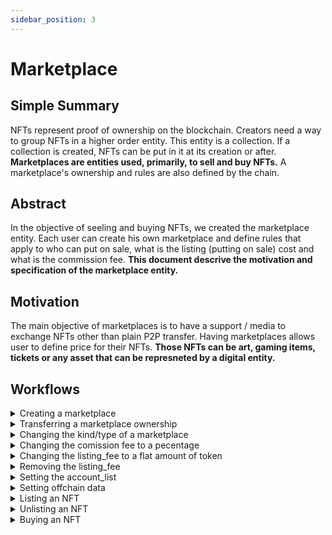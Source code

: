 ```yaml
---
sidebar_position: 3
---
```


# Marketplace 

## Simple Summary

NFTs represent proof of ownership on the blockchain. Creators need a way to group NFTs in a higher order entity. This entity is a collection. If a collection is created, NFTs can be put in it at its creation or after.
**Marketplaces are entities used, primarily, to sell and buy NFTs.** A marketplace's ownership and rules are also defined by the chain.
## Abstract

In the objective of seeling and buying NFTs, we created the marketplace entity. Each user can create his own marketplace and define rules that apply to who can put on sale, what is the listing (putting on sale) cost and what is the commission fee. **This document descrive the motivation and specification of the marketplace entity.**

## Motivation

The main objective of marketplaces is to have a support / media to exchange NFTs other than plain P2P transfer. Having marketplaces allows user to define price for their NFTs. **Those NFTs can be art, gaming items, tickets or any asset that can be represneted by a digital entity.**

## Workflows

<details className="toggle">
  <summary>Creating a marketplace</summary>
  <div>
    <div>
    <p>
      The following is the workflow proposed for creating a marketplace:
    </p>
    <ol>
      <li>User create the marketplace specifying the kind.</li>
      <li>User retrieves the marketplace id.</li>
    </ol>
    </div>
  </div>
</details>

<details className="toggle">
  <summary>Transferring a marketplace ownership</summary>
  <div>
    <div>
    <p>
      The following is the workflow proposed for transferring a marketplace ownership:
    </p>
    <ol>
      <li>User has already created a marketplace and knows its id.</li>
      <li>User calls the "set_marketplace_owner" function with the address of the recipient.</li>
      <li>The recipient is now the owner of the marketplace.</li>
    </ol>
    </div>
  </div>
</details>

<details className="toggle">
  <summary>Changing the kind/type of a marketplace</summary>
  <div>
    <div>
    <p>
      The following is the workflow proposed for changing the kind / type of a marketplace:
    </p>
    <ol>
      <li>User has already created a marketplace and knows its id.</li>
      <li>User calls the "set_marketplace_kind" specifying private of public.</li>
      <li>The marketplace is now private or public. The account_list is respectively an allow list or ban list.</li>
    </ol>
    </div>
  </div>
</details>

<details className="toggle">
  <summary>Changing the comission fee to a pecentage</summary>
  <div>
    <div>
    <p>
      The following is the workflow proposed for changing the commission fee to a percentage:
    </p>
    <ol>
      <li>User has already created a marketplace and knows its id.</li>
      <li>User calls the "set_marketplace_configuration" function with the parameters (Set(Percentage(200000)), NoOp, NoOp, NoOp).</li>
      <li>The commission fee is now changed to 20% while other values did not.</li>
    </ol>
    </div>
  </div>
</details>

<details className="toggle">
  <summary>Changing the listing_fee to a flat amount of token</summary>
  <div>
    <div>
    <p>
    The following is the workflow proposed for changing the listing_fee to a flat amount of token:
    </p>
    <ol>
      <li>User has already created a marketplace and knows its id.</li>
      <li>User calls the "set_marketplace_configuration" function with the parameters (NoOp, Set(Flat(10_000_000_000_000_000_000)), NoOp, NoOp).</li>
      <li>The listing_fee is now changed to 10 CAPS while other values did not change.</li>
    </ol>
    </div>
  </div>
</details>

<details className="toggle">
  <summary>Removing the listing_fee</summary>
  <div>
    <div>
    <p>
      The following is the workflow proposed for removing the listing_fee:
    </p>
    <ol>
      <li>User has already created a marketplace and knows its id.</li>
      <li>User calls the "set_marketplace_configuration" function with the parameters (NoOp, Remove, NoOp, NoOp).</li>
      <li>The listing_fee is now removed.</li>
    </ol>
    </div>
  </div>
</details>

<details className="toggle">
  <summary>Setting the account_list</summary>
  <div>
    <div>
    <p>
      The following is the workflow proposed for setting the account_list:
    </p>
    <ol>
      <li>User has already created a marketplace and knows its id.</li>
      <li>User calls the "set_marketplace_configuration" function with the parameters (NoOp, NoOp, Set(BoundedVec::try_from(vec![5CDG..., 5Haz...])), NoOp).</li>
      <li>The account_list is now set.</li>
    </ol>
    </div>
  </div>
</details>

<details className="toggle">
  <summary>Setting offchain data</summary>
  <div>
    <div>
    <p>
      The following is the workflow proposed for setting offchain data:
    </p>
    <ol>
      <li>User has already created a marketplace and knows its id.</li>
      <li>User prepares the metadata file in JSON format.</li>
      <li>User uploads it on IPFS retrieving the CID.</li>
      <li>User calls the "set_marketplace_configuration" function with the parameters (NoOp, NoOp, NoOp, Set(CID)).</li>
      <li>The marketplace has offchain data set.</li>
    </ol>
    </div>
  </div>
</details>

<details className="toggle">
  <summary>Listing an NFT</summary>
  <div>
    <div>
    <p>
      The following is the workflow proposed for listing an NFT:
    </p>
    <ol>
      <li>User has already created an NFT and knows its id.</li>
      <li>User knows the marketplace id on which he wants to list.</li>
      <li>User calls the "list_nft" function with the nft id, the marketplace id and the price.</li>
      <li>The NFT is now listed on the specified marketplace.</li>
    </ol>
    </div>
  </div>
</details>

<details className="toggle">
  <summary>Unlisting an NFT</summary>
  <div>
    <div>
    <p>
      The following is the workflow proposed for unlisting an NFT:
    </p>
    <ol>
      <li>User has already created and listed an NFT and knows its id.</li>
      <li>User calls the "unlist_nft" function with the nft id.</li>
      <li>The NFT is now unlisted.</li>
    </ol>
    </div>
  </div>
</details>

<details className="toggle">
  <summary>Buying an NFT</summary>
  <div>
    <div>
    <p>
      The following is the workflow proposed for buying an NFT:
    </p>
    <ol>
      <li>User knows the NFT he wants to buy.</li>
      <li>User has enough funds to buy the NFT.</li>
      <li>User calls the "buy_nft" function with the nft id.</li>
      <li>The NFT is now owned by the buyer.</li>
    </ol>
    </div>
  </div>
</details>
